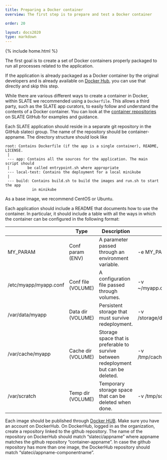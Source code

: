 ```yaml
---
title: Preparing a Docker container
overview: The first step is to prepare and test a Docker container 

order: 20

layout: docs2020
type: markdown
---
```

{% include home.html %}

The first goal is to create a set of Docker containers properly packaged to run all
processes related to the application.

If the application is already packaged as a Docker container by the original developers
and is already available on [Docker Hub](http://hub.docker.com), you can use that
directly and skip this step.

While there are various different ways to create a container in Docker, within SLATE
we recommended using a `Dockerfile`. This allows a third party, such as the SLATE 
app curators, to easily follow and understand the contents of a Docker 
container. You can look at the
[container repositories](https://github.com/search?q=topic%3Acontainer+org%3Aslateci&type=Repositories)
on SLATE GitHub for examples and guidance.

Each SLATE application should reside in a separate git repository in the
GitHub slateci group. The name of the repository should be container-appname.
The directory structure should look like

```
root: Contains Dockerfile (if the app is a single container), README, LICENSE.
 |
 --- app: Contains all the sources for the application. The main script should
 |        be called entrypoint.sh where appropriate
 --- local-test: Contains the deployment for a local minikube
 |
 --- build: Contains build.sh to build the images and run.sh to start the app
            in minikube
```

As a base image, we recommend CentOS or Ubuntu.

Each application should include a README that documents how to use the container.
In particular, it should include a table with all the ways in which the container
can be configured in the following format:

|   | Type | Description  | Example |
|---|---|---|---|
| MY_PARAM | Conf param (ENV)  | A parameter passed through an environment variable.  | -e MY_PARAM=value |
| /etc/myapp/myapp.conf  | Conf file (VOLUME)  | A configuration file passed through volumes. | -v ~/myapp.conf:/etc/myapp/myapp.conf  |
| /var/data/myapp  | Data dir (VOLUME)  | Persistent storage that must survive redeployment. | -v /storage/data/myapp:/var/data/myapp |
| /var/cache/myapp  | Cache dir (VOLUME)  | Storage space that is preferable to survive between redeployment but can be deleted.  | -v /tmp/cache/myapp:/var/cache/squid |
| /var/scratch  | Temp dir (VOLUME)  | Temporary storage space that can be deleted when done. | -v /tmp/scratch:/var/scratch |

Each image should be published through [Docker HUB](https://hub.docker.com/).
Make sure you have an account on DockerHub. On DockerHub, logged in as the organization, create
a repository linked to the github repository.
The name of the repository on DockerHub should match “slateci/appname” where
appname matches the github repository “container-appname”.
In case the github repository has more than one image, the DockerHub repository
should match “slateci/appname-componentname”.
